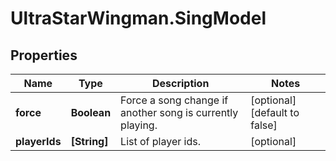 # UltraStarWingman.SingModel

## Properties

Name | Type | Description | Notes
------------ | ------------- | ------------- | -------------
**force** | **Boolean** | Force a song change if another song is currently playing. | [optional] [default to false]
**playerIds** | **[String]** | List of player ids. | [optional] 


